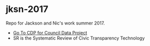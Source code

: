 # jksn-2017
Repo for Jackson and Nic's work summer 2017. 

- [Go To CDP for Council Data Project](https://github.com/OpenDataLiteracy/jksn-2017/tree/master/CDP)
- SR is the Systematic Review of Civic Transparency Technology
